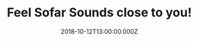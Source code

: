 ---
campaign-uuid: "c-d2af1f9f-74ae-4f72-a433-5d5ad66aa73b"
type: "Preview"
category: "Tickets"
date: "2018-10-12T13:00:00.000Z"
end-date: "2018-11-12T23:59:00.000Z"
disable-form: false
is_promoted: false
has_entry_page: false
title: "Feel Sofar Sounds close to you!"
competition-description: "<p>From living rooms to rooftops, restaurants to retails\
  \ stores... Sofar transforms amazing spaces into captivating, unique and special\
  \ venues bringing people and artists together in more than 400 cities around the\
  \ world.</p>\r\n<p>They want YOU to be part of it, that's why they are offering\
  \ 20% off tickets for you to discover their live events experiences! Click below\
  \ and get ready to feel Sofar Sounds close to you!</p>"
banner-img: "https://assets.expresslyapp.com/asset-06cad043-88db-4d62-95bb-57b3e3d1e3a7.jpg"
logo-left-href: "https://www.sofarsounds.com"
logo-left-image: "https://assets.expresslyapp.com/asset-80498a83-dba0-4643-bd4a-3368061b54ba.jpg"
logo-left-title: "Sofar Sounds"
has-winner: false
---